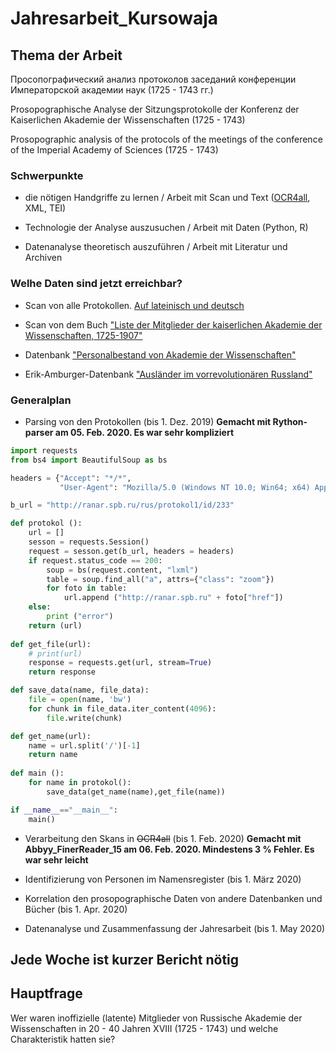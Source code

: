 # Jahresarbeit_Kursowaja

## Thema der Arbeit

Просопографический анализ протоколов заседаний конференции Императорской академии наук (1725 - 1743 гг.)

Prosopographische Analyse der Sitzungsprotokolle der Konferenz der Kaiserlichen Akademie der Wissenschaften (1725 - 1743)

Prosopographic analysis of the protocols of the meetings of the conference of the Imperial Academy of Sciences (1725 - 1743)

### Schwerpunkte

- die nötigen Handgriffe zu lernen / Arbeit mit Scan und Text ([OCR4all](https://github.com/OCR4all), XML, TEI) 

- Technologie der Analyse auszusuchen / Arbeit mit Daten (Python, R) 

- Datenanalyse theoretisch auszuführen / Arbeit mit Literatur und Archiven   

### Welhe Daten sind jetzt erreichbar?

- Scan von alle Protokollen. [Auf lateinisch und deutsch](http://ranar.spb.ru/rus/protokol1/id/233/)

- Scan von dem Buch ["Liste der Mitglieder der kaiserlichen Akademie der Wissenschaften, 1725-1907"](https://www.prlib.ru/item/451270)

- Datenbank ["Personalbestand von Akademie der Wissenschaften"](http://isaran.ru/?q=ru/persostav) 

- Erik-Amburger-Datenbank ["Ausländer im vorrevolutionären Russland"](https://www.amburger.ios-regensburg.de/)

### Generalplan

- Parsing von den Protokollen (bis 1. Dez. 2019)  **Gemacht mit Rython-parser am 05. Feb. 2020. Es war sehr kompliziert** 

```python
import requests
from bs4 import BeautifulSoup as bs

headers = {"Accept": "*/*",
           "User-Agent": "Mozilla/5.0 (Windows NT 10.0; Win64; x64) AppleWebKit/537.36 (KHTML, like Gecko) Chrome/70.0.3538.102 Safari/537.36 Edge/18.18362"}

b_url = "http://ranar.spb.ru/rus/protokol1/id/233"

def protokol ():
    url = []
    sesson = requests.Session()
    request = sesson.get(b_url, headers = headers)
    if request.status_code == 200:
        soup = bs(request.content, "lxml")
        table = soup.find_all("a", attrs={"class": "zoom"})
        for foto in table:
            url.append ("http://ranar.spb.ru" + foto["href"])
    else:
        print ("error")
    return (url)
    
def get_file(url):
    # print(url)
    response = requests.get(url, stream=True)
    return response

def save_data(name, file_data):
    file = open(name, 'bw')
    for chunk in file_data.iter_content(4096):
        file.write(chunk)

def get_name(url):
    name = url.split('/')[-1]
    return name
    
def main ():
    for name in protokol():
        save_data(get_name(name),get_file(name))

if __name__=="__main__":
    main()
```

- Verarbeitung den Skans in ~~OCR4all~~ (bis 1. Feb. 2020)  **Gemacht mit Abbyy_FinerReader_15 am 06. Feb. 2020. Mindestens 3 % Fehler. Es war sehr leicht**

- Identifizierung von Personen im Namensregister (bis 1. März 2020)

- Korrelation den prosopographische Daten von andere Datenbanken und Bücher (bis 1. Apr. 2020)

- Datenanalyse und Zusammenfassung der Jahresarbeit (bis 1. May 2020)

## Jede Woche ist kurzer Bericht nötig

## Hauptfrage
Wer waren inoffizielle (latente) Mitglieder von Russische Akademie der Wissenschaften in 20 - 40 Jahren XVIII (1725 - 1743) und welche Charakteristik hatten sie?
